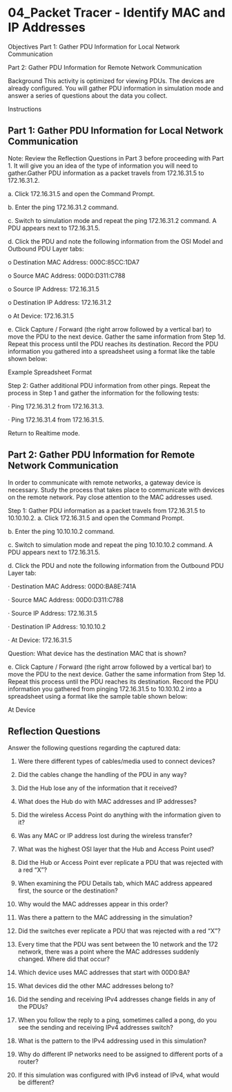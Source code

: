 # 04_Packet Tracer - Identify MAC and IP Addresses
Objectives
Part 1: Gather PDU Information for Local Network Communication

Part 2: Gather PDU Information for Remote Network Communication

Background
This activity is optimized for viewing PDUs. The devices are already configured. You will gather PDU information in simulation mode and answer a series of questions about the data you collect.

Instructions

## Part 1: Gather PDU Information for Local Network Communication
Note: Review the Reflection Questions in Part 3 before proceeding with Part 1. It will give you an idea of the type of information you will need to gather.Gather PDU information as a packet travels from 172.16.31.5 to 172.16.31.2.

a.     Click 172.16.31.5 and open the Command Prompt.

b.     Enter the ping 172.16.31.2 command.

c.     Switch to simulation mode and repeat the ping 172.16.31.2 command. A PDU appears next to 172.16.31.5.

d.     Click the PDU and note the following information from the OSI Model and Outbound PDU Layer tabs:

o    Destination MAC Address: 000C:85CC:1DA7

o    Source MAC Address: 00D0:D311:C788

o    Source IP Address: 172.16.31.5

o    Destination IP Address: 172.16.31.2

o    At Device: 172.16.31.5

e.     Click Capture / Forward (the right arrow followed by a vertical bar) to move the PDU to the next device. Gather the same information from Step 1d. Repeat this process until the PDU reaches its destination. Record the PDU information you gathered into a spreadsheet using a format like the table shown below:

Example Spreadsheet Format


Step 2: Gather additional PDU information from other pings.
Repeat the process in Step 1 and gather the information for the following tests:

·         Ping 172.16.31.2 from 172.16.31.3.

·         Ping 172.16.31.4 from 172.16.31.5.

Return to Realtime mode.

## Part 2: Gather PDU Information for Remote Network Communication
In order to communicate with remote networks, a gateway device is necessary. Study the process that takes place to communicate with devices on the remote network. Pay close attention to the MAC addresses used.

Step 1: Gather PDU information as a packet travels from 172.16.31.5 to 10.10.10.2.
a.     Click 172.16.31.5 and open the Command Prompt.

b.     Enter the ping 10.10.10.2 command.

c.     Switch to simulation mode and repeat the ping 10.10.10.2 command. A PDU appears next to 172.16.31.5.

d.     Click the PDU and note the following information from the Outbound PDU Layer tab:

·         Destination MAC Address: 00D0:BA8E:741A

·         Source MAC Address: 00D0:D311:C788

·         Source IP Address: 172.16.31.5

·         Destination IP Address: 10.10.10.2

·         At Device: 172.16.31.5

Question:
What device has the destination MAC that is shown?

e.     Click Capture / Forward (the right arrow followed by a vertical bar) to move the PDU to the next device. Gather the same information from Step 1d. Repeat this process until the PDU reaches its destination. Record the PDU information you gathered from pinging 172.16.31.5 to 10.10.10.2 into a spreadsheet using a format like the sample table shown below:

At Device



## Reflection Questions
Answer the following questions regarding the captured data:

1. Were there different types of cables/media used to connect devices?

2. Did the cables change the handling of the PDU in any way?

3. Did the Hub lose any of the information that it received?

4. What does the Hub do with MAC addresses and IP addresses?

5. Did the wireless Access Point do anything with the information given to it?

6. Was any MAC or IP address lost during the wireless transfer?

7. What was the highest OSI layer that the Hub and Access Point used?

8. Did the Hub or Access Point ever replicate a PDU that was rejected with a red “X”?

9. When examining the PDU Details tab, which MAC address appeared first, the source or the destination?

10. Why would the MAC addresses appear in this order?

11. Was there a pattern to the MAC addressing in the simulation?

12. Did the switches ever replicate a PDU that was rejected with a red “X”?

13. Every time that the PDU was sent between the 10 network and the 172 network, there was a point where the MAC addresses suddenly changed. Where did that occur?

14. Which device uses MAC addresses that start with 00D0:BA?

15. What devices did the other MAC addresses belong to?

16. Did the sending and receiving IPv4 addresses change fields in any of the PDUs?

17. When you follow the reply to a ping, sometimes called a pong, do you see the sending and receiving IPv4 addresses switch?

18. What is the pattern to the IPv4 addressing used in this simulation?

19. Why do different IP networks need to be assigned to different ports of a router?

20. If this simulation was configured with IPv6 instead of IPv4, what would be different?

